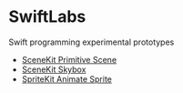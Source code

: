 # SwiftLabs
Swift programming experimental prototypes

- [SceneKit Primitive Scene](SceneKitPrimitiveScene/README.md)
- [SceneKit Skybox](SceneKitSkybox/README.md)
- [SpriteKit Animate Sprite](SpriteKitAnimateSprite/README.md)
